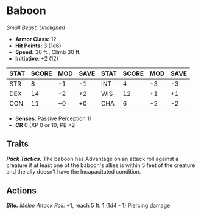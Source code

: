 # Baboon

*Small Beast, Unaligned*

- **Armor Class:** 12
- **Hit Points:** 3 (1d6)
- **Speed:** 30 ft., Climb 30 ft.
- **Initiative**: +2 (12)

|STAT|SCORE|MOD|SAVE|STAT|SCORE|MOD|SAVE|
| --- | --- | --- | ---- |---| --- | --- | ---- |
| STR | 8 | -1 | -1 | INT | 4 | -3 | -3 |
| DEX | 14 | +2 | +2 | WIS | 12 | +1 | +1 |
| CON | 11 | +0 | +0 | CHA | 6 | -2 | -2 |

- **Senses**: Passive Perception 11
- **CR** 0 (XP 0 or 10; PB +2

## Traits

***Pack Tactics.*** The baboon has Advantage on an attack roll against a creature if at least one of the baboon's allies is within 5 feet of the creature and the ally doesn't have the Incapacitated condition.


## Actions

***Bite.*** *Melee Attack Roll:* +1, reach 5 ft. 1 (1d4 - 1) Piercing damage.

